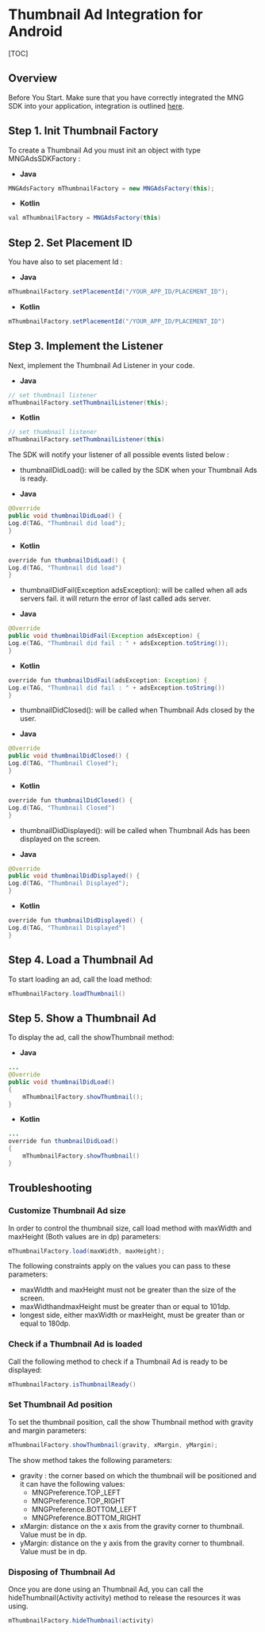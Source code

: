 # Thumbnail Ad Integration for Android

[TOC]

## Overview
Before You Start. Make sure that you have correctly integrated the MNG SDK into your application, integration is outlined [here](https://bitbucket.org/mngcorp/mobile.mng-ads.com-mngperf/wiki/setup).


## Step 1. Init Thumbnail Factory

To create a Thumbnail Ad you must init an object with type MNGAdsSDKFactory :

* **Java**

```java
MNGAdsFactory mThumbnailFactory = new MNGAdsFactory(this);

```

* **Kotlin**

```java
val mThumbnailFactory = MNGAdsFactory(this)

```

## Step 2. Set Placement ID

You have also to set placement Id :

* **Java**

```java
mThumbnailFactory.setPlacementId("/YOUR_APP_ID/PLACEMENT_ID");
```

* **Kotlin**

```java
mThumbnailFactory.setPlacementId("/YOUR_APP_ID/PLACEMENT_ID")
```

## Step 3. Implement the Listener
Next, implement the Thumbnail Ad Listener in your code. 

* **Java**

```java
// set thumbnail listener
mThumbnailFactory.setThumbnailListener(this);
```
* **Kotlin**

```java
// set thumbnail listener
mThumbnailFactory.setThumbnailListener(this)
```

The SDK will notify your listener of all possible events listed below :

- thumbnailDidLoad(): will be called by the SDK when your Thumbnail Ads is ready.

* **Java**

```java
@Override
public void thumbnailDidLoad() {
Log.d(TAG, "Thumbnail did load");
}
```

* **Kotlin**

```java
override fun thumbnailDidLoad() {
Log.d(TAG, "Thumbnail did load")
}
```

- thumbnailDidFail(Exception adsException): will be called when all ads servers fail. it will return the error of last called ads server.

* **Java**

```java
@Override
public void thumbnailDidFail(Exception adsException) {
Log.e(TAG, "Thumbnail did fail : " + adsException.toString());
}
```

* **Kotlin**

```java
override fun thumbnailDidFail(adsException: Exception) {
Log.e(TAG, "Thumbnail did fail : " + adsException.toString())
}
```

- thumbnailDidClosed(): will be called when Thumbnail Ads closed by the user. 

* **Java**

```java
@Override
public void thumbnailDidClosed() {
Log.d(TAG, "Thumbnail Closed");
}
```

* **Kotlin**

```java
override fun thumbnailDidClosed() {
Log.d(TAG, "Thumbnail Closed")
}
```


- thumbnailDidDisplayed(): will be called when Thumbnail Ads has been displayed on the screen.

* **Java**

```java
@Override
public void thumbnailDidDisplayed() {
Log.d(TAG, "Thumbnail Displayed");
}
```

* **Kotlin**

```java
override fun thumbnailDidDisplayed() {
Log.d(TAG, "Thumbnail Displayed")
}
```


## Step 4. Load a Thumbnail Ad

To start loading an ad, call the load method:

```java
mThumbnailFactory.loadThumbnail()
```

## Step 5. Show a Thumbnail Ad

To display the ad, call the showThumbnail method:

* **Java**

```java
...
@Override
public void thumbnailDidLoad() 
{
	mThumbnailFactory.showThumbnail();
}
```

* **Kotlin**

```java
...
override fun thumbnailDidLoad() 
{
	mThumbnailFactory.showThumbnail()
}
```

## Troubleshooting
 
### Customize Thumbnail Ad size

In order to control the thumbnail size, call load method with maxWidth and maxHeight (Both values are in dp) parameters:

```java
mThumbnailFactory.load(maxWidth, maxHeight);
```

The following constraints apply on the values you can pass to these parameters:

- maxWidth and maxHeight must not be greater than the size of the screen.
- maxWidthandmaxHeight must be greater than or equal to 101dp.
- longest side, either maxWidth or maxHeight, must be greater than or equal to
 180dp.


### Check if a Thumbnail Ad is loaded

Call the following method to check if a Thumbnail Ad is ready to be displayed:

```java
mThumbnailFactory.isThumbnailReady()
```

### Set Thumbnail Ad position

To set the thumbnail position, call the show Thumbnail method with gravity and margin parameters:


```java
mThumbnailFactory.showThumbnail(gravity, xMargin, yMargin);
```

The show method takes the following parameters:

- gravity : the corner based on which the thumbnail will be positioned and it can have the following values:
	- MNGPreference.TOP_LEFT
	- MNGPreference.TOP_RIGHT
	- MNGPreference.BOTTOM_LEFT
	- MNGPreference.BOTTOM_RIGHT
- xMargin: distance on the x axis from the gravity corner to thumbnail. Value must be in dp.
- yMargin: distance on the y axis from the gravity corner to thumbnail. Value must be in dp.


### Disposing of Thumbnail Ad 

Once you are done using an Thumbnail Ad, you can call the hideThumbnail(Activity activity) method to release the resources it was using.

```java
mThumbnailFactory.hideThumbnail(activity)
```